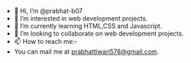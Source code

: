 - 👋 Hi, I’m @prabhat-b07
- 👀 I’m interested in web development projects.
- 🌱 I’m currently learning HTML,CSS and Javascript.
- 💞️ I’m looking to collaborate on web development projects.
- 📫 How to reach me:-
- You can mail me at prabhattiwari578@gmail.com.

<!---
prabhat-b07/prabhat-b07 is a ✨ special ✨ repository because its `README.md` (this file) appears on your GitHub profile.
You can click the Preview link to take a look at your changes.
--->
